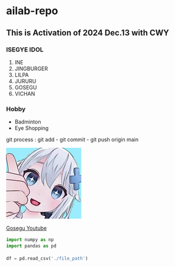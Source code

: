 # ailab-repo

## This is Activation of 2024 Dec.13 with CWY

### ISEGYE IDOL
1. INE
2. JINGBURGER
3. LILPA
4. JURURU
5. GOSEGU
6. VICHAN

### Hobby
- Badminton
- Eye Shopping

git process : 
    git add - git commit - git push origin main

![](./gosegu.jpeg)

[Gosegu Youtube](https://www.youtube.com/@gosegu)

```python
import numpy as np
import pandas as pd

df = pd.read_csv('./file_path')
```

